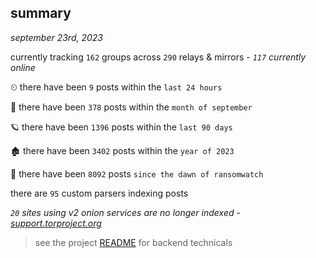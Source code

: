 
## summary
_september 23rd, 2023_

currently tracking `162` groups across `290` relays & mirrors - _`117` currently online_

⏲ there have been `9` posts within the `last 24 hours`

🦈 there have been `378` posts within the `month of september`

🪐 there have been `1396` posts within the `last 90 days`

🏚 there have been `3402` posts within the `year of 2023`

🦕 there have been `8092` posts `since the dawn of ransomwatch`

there are `95` custom parsers indexing posts

_`20` sites using v2 onion services are no longer indexed - [support.torproject.org](https://support.torproject.org/onionservices/v2-deprecation/)_

> see the project [README](https://github.com/joshhighet/ransomwatch#ransomwatch--) for backend technicals
